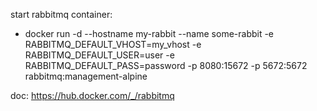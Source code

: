 start rabbitmq container:
* docker run -d --hostname my-rabbit --name some-rabbit -e RABBITMQ_DEFAULT_VHOST=my_vhost -e RABBITMQ_DEFAULT_USER=user -e RABBITMQ_DEFAULT_PASS=password -p 8080:15672 -p 5672:5672 rabbitmq:management-alpine

doc: https://hub.docker.com/_/rabbitmq
